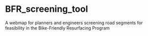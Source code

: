 # BFR_screening_tool
A webmap for planners and engineers screening road segments for feasibility in the Bike-Friendly Resurfacing Program
